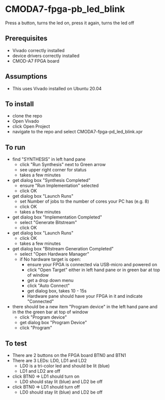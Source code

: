 # CMODA7-fpga-pb_led_blink

Press a button, turns the led on, press it again, turns the led off

## Prerequisites

* Vivado correctly installed
* device drivers correctly installed
* CMOD-A7 FPGA board

## Assumptions
* This uses Vivado installed on Ubuntu 20.04

## To install
* clone the repo
* Open Vivado
* click Open Project
* navigate to the repo and select CMODA7-fpga-pd_led_blink.xpr

## To run
* find "SYNTHESIS" in left hand pane
  * click "Run Synthesis" next to Green arrow
  * see upper right corner for status
  * takes a few minutes
* get dialog box "Synthesis Completed"
  * ensure "Run Implementation" selected
  * click OK
* get dialog box "Launch Runs"
  * set Number of jobs to the number of cores your PC has (e.g. 8)
  * click OK
  * takes a few minutes
* get dialog box "Implementation Completed"
  * select "Generate Bitstream"
  * click OK
* get dialog box "Launch Runs"
  * click OK
  * takes a few minutes
* get dialog box "Bitstream Generation Completed"
  * select "Open Hardware Manager"
  * if No hardware target is open:
     * ensure your FPGA is connected via USB-micro and powered on
     * click "Open Target" either in left hand pane or in green bar at top of window
     * get a drop down menu
     * click "Auto Connect"
     * get dialog box, takes 10 - 15s
     * Hardware pane should have your FPGA in it and indicate "Connected"
* there should be a new item "Program device" in the left hand pane and in the the green bar at top of window
  * click "Program device"
  * get dialog box "Program Device"
  * click "Program"

## To test
* There are 2 buttons on the FPGA board BTN0 and BTN1
* There are 3 LEDs: LD0, LD1 and LD2
  * LD0 is a tri-color led and should be lit (blue)
  * LD1 and LD2 are off
* click BTN0 => LD1 should turn on
  * LD0 should stay lit (blue) and LD2 be off
* click BTN0 => LD1 should turn off
  * LD0 should stay lit (blue) and LD2 be off
     
  
